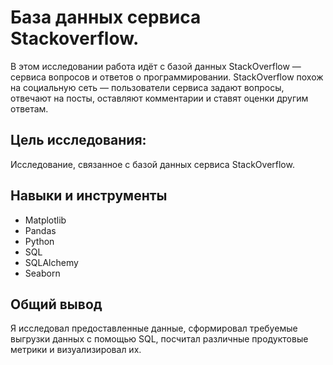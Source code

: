 # **База данных сервиса Stackoverflow.**

В этом исследовании работа идёт с базой данных StackOverflow — сервиса вопросов и ответов о программировании. 
StackOverflow похож на социальную сеть — пользователи сервиса задают вопросы, отвечают на посты, оставляют комментарии и ставят оценки другим ответам.

## **Цель исследования:**

Исследование, связанное с базой данных сервиса StackOverflow.

## **Навыки и инструменты**  
- Matplotlib
- Pandas
- Python
- SQL
- SQLAlchemy
- Seaborn

## **Общий вывод**  
 
Я исследовал предоставленные данные, сформировал требуемые выгрузки данных с помощью SQL, посчитал различные продуктовые метрики и визуализировал их.

